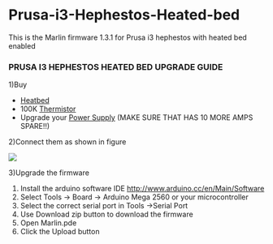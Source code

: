 # Prusa-i3-Hephestos-Heated-bed
This is the Marlin firmware 1.3.1 for Prusa i3 hephestos with heated bed enabled
### PRUSA I3 HEPHESTOS HEATED BED UPGRADE GUIDE

1)Buy 
  
  * [Heatbed](http://reprap.org/wiki/PCB_Heatbed) 
  * 100K [Thermistor](http://reprap.org/wiki/Thermistor) 
  * Upgrade your [Power Supply](http://reprap.org/wiki/Power_Supply) (MAKE SURE THAT HAS 10 MORE AMPS SPARE!!)

2)Connect them as shown in figure 

![](http://reprap.org/mediawiki/images/thumb/6/6d/Rampswire14.svg/600px-Rampswire14.svg.png)

3)Upgrade the firmware 

  1. Install the arduino software IDE http://www.arduino.cc/en/Main/Software
  2. Select Tools -> Board -> Arduino Mega 2560 or your microcontroller 
  3. Select the correct serial port in Tools ->Serial Port 
  4. Use Download zip button to download the firmware
  5. Open Marlin.pde
  6. Click the Upload button
